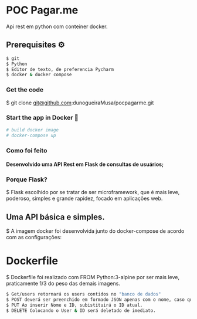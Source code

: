 # POC Pagar.me

Api rest em python com conteiner docker.

## Prerequisites :gear:	
```bash
$ git
$ Python
$ Editor de texto, de preferencia Pycharm
$ docker & docker compose
``` 
### Get the code
$ git clone  git@github.com:dunogueiraMusa/pocpagarme.git

### Start the app in Docker :whale:		
```bash
# build docker image
# docker-compose up
```

### Como foi feito
#### Desenvolvido uma API Rest em Flask de consultas de usuários;

### Porque Flask?
$ Flask escolhido por se tratar de ser microframework, que é mais leve, poderoso, simples e grande rapidez, focado em aplicações web.


## Uma API básica e simples.
$ A imagem docker foi desenvolvida junto do docker-compose de acordo com as configurações:
# Dockerfile 
$ Dockerfile foi realizado com FROM Python:3-alpine por ser mais leve, praticamente 1/3 do peso das demais imagens. 

```bash
$ Get/users retornará os users contidos no "banco de dados"
$ POST deverá ser preenchido em formado JSON apenas com o nome, caso quiser colocar o ID será inserido também.
$ PUT Ao inserir Nome e ID, subistituirá o ID atual. 
$ DELETE Colocando o User & ID será deletado de imediato. 
```

